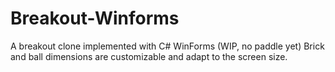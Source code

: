 # Breakout-Winforms
A breakout clone implemented with C# WinForms (WIP, no paddle yet)
Brick and ball dimensions are customizable and adapt to the screen size.
